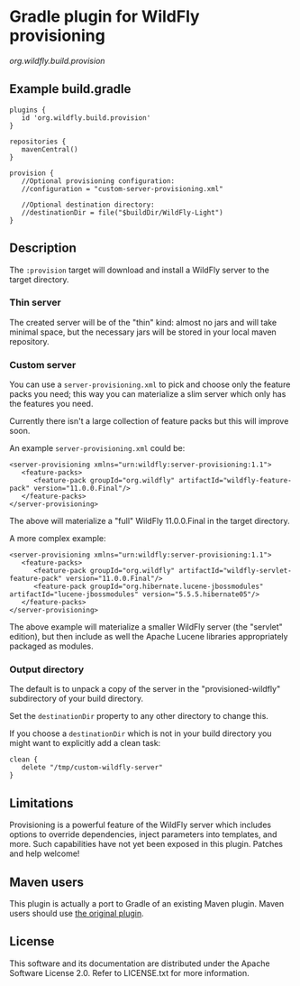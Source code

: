 # Gradle plugin for WildFly provisioning

*org.wildfly.build.provision*

## Example build.gradle

    plugins {
	   id 'org.wildfly.build.provision'
    }

    repositories {
	   mavenCentral()
    }

    provision {
	   //Optional provisioning configuration:
	   //configuration = "custom-server-provisioning.xml"

       //Optional destination directory:
       //destinationDir = file("$buildDir/WildFly-Light")
    }


## Description

The `:provision` target will download and install a WildFly server to the target directory.

### Thin server

The created server will be of the "thin" kind: almost no jars and will take minimal space,
but the necessary jars will be stored in your local maven repository.

### Custom server

You can use a `server-provisioning.xml` to pick and choose only the feature packs you need;
this way you can materialize a slim server which only has the features you need.

Currently there isn't a large collection of feature packs but this will improve soon.

An example `server-provisioning.xml` could be:

    <server-provisioning xmlns="urn:wildfly:server-provisioning:1.1">
       <feature-packs>
	      <feature-pack groupId="org.wildfly" artifactId="wildfly-feature-pack" version="11.0.0.Final"/>
       </feature-packs>
    </server-provisioning>

The above will materialize a "full" WildFly 11.0.0.Final in the target directory.

A more complex example:

    <server-provisioning xmlns="urn:wildfly:server-provisioning:1.1">
       <feature-packs>
          <feature-pack groupId="org.wildfly" artifactId="wildfly-servlet-feature-pack" version="11.0.0.Final"/>
          <feature-pack groupId="org.hibernate.lucene-jbossmodules" artifactId="lucene-jbossmodules" version="5.5.5.hibernate05"/>
       </feature-packs>
    </server-provisioning>

The above example will materialize a smaller WildFly server (the "servlet" edition), but then
include as well the Apache Lucene libraries appropriately packaged as modules.

### Output directory

The default is to unpack a copy of the server in the "provisioned-wildfly" subdirectory of your build
directory.

Set the `destinationDir` property to any other directory to change this.

If you choose a `destinationDir` which is not in your build directory you might want to explicitly add a clean task:

    clean {
       delete "/tmp/custom-wildfly-server"
    }

## Limitations

Provisioning is a powerful feature of the WildFly server which includes options to override dependencies,
inject parameters into templates, and more.
Such capabilities have not yet been exposed in this plugin.
Patches and help welcome!

## Maven users

This plugin is actually a port to Gradle of an existing Maven plugin.
Maven users should use [the original plugin](https://github.com/wildfly/wildfly-build-tools/).


## License

This software and its documentation are distributed under the Apache Software License 2.0.
Refer to LICENSE.txt for more information.

